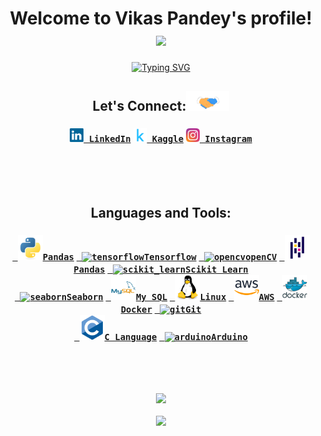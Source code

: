 <h1 align="center">
  Welcome to Vikas Pandey's profile!
  <img src="https://media.giphy.com/media/hvRJCLFzcasrR4ia7z/giphy.gif" width="30">
</h1>
<!-- Typing SVG by DenverCoder1 - https://github.com/DenverCoder1/readme-typing-svg -->
<p align="center">
<a href="https://git.io/typing-svg"><img src="https://readme-typing-svg.demolab.com?size=27&pause=1000&center=true&vCenter=true&width=700&lines=Data+Scientist+by+Profession+%F0%9F%98%8E;Mechatronics+Engineer+by+Education+%F0%9F%A4%96;Experienced+Automotive+Product+Lead+%F0%9F%8F%8E%EF%B8%8F;apt+update+%26+apt+upgrade+-y+in+Loop+%F0%9F%94%81" alt="Typing SVG" /></a>
</p>

<h2 align="center">Let's Connect:<img src="img\handshake.gif" height="32px"></h2>


<h3 align="center">
  <code><a href="https://www.linkedin.com/in/itsmevikaspandey/" title="LinkedIn Profile"><img height="22" width="22" src="img\linkedin.svg"> LinkedIn</a></code>
  <code><a href="https://www.kaggle.com/itsmevkpandey/" title="kaggle Profile"><img height="22" width="22" src="img\kaggle.svg"> Kaggle</a></code>
  <code><a href="https://www.instagram.com/itsmevikaspandey/" title="Instagram Profile"><img height="22" width="22" src="img\instagram.svg"> Instagram</a></code>
</h3>

<br><br><br>

<h2 align="center">Languages and Tools:</h2>
<h3 align="center"> 
  <code><a href="https://www.python.org" target="_blank" rel="noreferrer"> <img src="https://raw.githubusercontent.com/devicons/devicon/master/icons/python/python-original.svg" alt="python" width="40" height="40"/>Pandas</a></code>
  <code><a href="https://www.tensorflow.org" target="_blank" rel="noreferrer"> <img src="https://www.vectorlogo.zone/logos/tensorflow/tensorflow-icon.svg" alt="tensorflow" width="40" height="40"/>Tensorflow</a></code>
  <code><a href="https://opencv.org/" target="_blank" rel="noreferrer"> <img src="https://www.vectorlogo.zone/logos/opencv/opencv-icon.svg" alt="opencv" width="40" height="40"/>openCV</a></code>
  <code><a href="https://pandas.pydata.org/" target="_blank" rel="noreferrer"> <img src="https://raw.githubusercontent.com/devicons/devicon/2ae2a900d2f041da66e950e4d48052658d850630/icons/pandas/pandas-original.svg" alt="pandas" width="40" height="40"/>Pandas</a></code>
  <code><a href="https://scikit-learn.org/" target="_blank" rel="noreferrer"> <img src="https://upload.wikimedia.org/wikipedia/commons/0/05/Scikit_learn_logo_small.svg" alt="scikit_learn" width="40" height="40"/>Scikit Learn</a></code><br>
  <code><a href="https://seaborn.pydata.org/" target="_blank" rel="noreferrer"> <img src="https://seaborn.pydata.org/_images/logo-mark-lightbg.svg" alt="seaborn" width="40" height="40"/>Seaborn</a></code>
  <code><a href="https://www.mysql.com/" target="_blank" rel="noreferrer"> <img src="https://raw.githubusercontent.com/devicons/devicon/master/icons/mysql/mysql-original-wordmark.svg" alt="mysql" width="40" height="40"/>My SQL</a></code>
  <code><a href="https://www.linux.org/" target="_blank" rel="noreferrer"> <img src="https://raw.githubusercontent.com/devicons/devicon/master/icons/linux/linux-original.svg" alt="linux" width="40" height="40"/>Linux</a></code>
  <code><a href="https://aws.amazon.com" target="_blank" rel="noreferrer"> <img src="https://raw.githubusercontent.com/devicons/devicon/master/icons/amazonwebservices/amazonwebservices-original-wordmark.svg" alt="aws" width="40" height="40"/>AWS</a></code>
  <code><a href="https://www.docker.com/" target="_blank" rel="noreferrer"> <img src="https://raw.githubusercontent.com/devicons/devicon/master/icons/docker/docker-original-wordmark.svg" alt="docker" width="40" height="40"/>Docker</a></code>
  <code><a href="https://git-scm.com/" target="_blank" rel="noreferrer"> <img src="https://www.vectorlogo.zone/logos/git-scm/git-scm-icon.svg" alt="git" width="40" height="40"/>Git</a></code><br>
  <code><a href="https://www.cprogramming.com/" target="_blank" rel="noreferrer"> <img src="https://raw.githubusercontent.com/devicons/devicon/master/icons/c/c-original.svg" alt="c" width="40" height="40"/>C Language</a></code>
  <code><a href="https://www.arduino.cc/" target="_blank" rel="noreferrer"> <img src="https://cdn.worldvectorlogo.com/logos/arduino-1.svg" alt="arduino" width="40" height="40"/>Arduino</a></code>
</h3> <br> <br> <br>

<p align = "center">
  <img src = "https://github-readme-stats.vercel.app/api?username=b-s-b&show_icons=true&theme=dark" width = 700 /><br><br>
  <img src = "https://github-readme-streak-stats.herokuapp.com/?user=b-s-b&theme=dark&hide_border=true" width = 700 />
</p>
